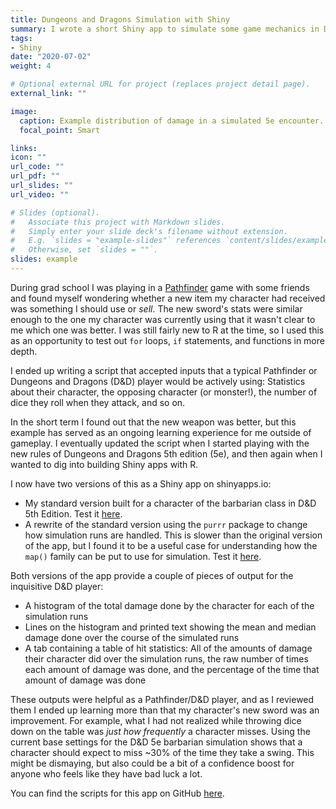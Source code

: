 ```yaml
---
title: Dungeons and Dragons Simulation with Shiny
summary: I wrote a short Shiny app to simulate some game mechanics in Dungeons and Dragons in order to visualize and quantify how probability affects game outcomes.
tags:
- Shiny
date: "2020-07-02"
weight: 4

# Optional external URL for project (replaces project detail page).
external_link: ""

image:
  caption: Example distribution of damage in a simulated 5e encounter.
  focal_point: Smart

links:
icon: ""
url_code: ""
url_pdf: ""
url_slides: ""
url_video: ""

# Slides (optional).
#   Associate this project with Markdown slides.
#   Simply enter your slide deck's filename without extension.
#   E.g. `slides = "example-slides"` references `content/slides/example-slides.md`.
#   Otherwise, set `slides = ""`.
slides: example
---
```


During grad school I was playing in a [Pathfinder](https://en.wikipedia.org/wiki/Pathfinder_Roleplaying_Game) game with some friends and found myself wondering whether a new item my character had received was something I should use or *sell*. The new sword's stats were similar enough to the one my character was currently using that it wasn't clear to me which one was better. I was still fairly new to R at the time, so I used this as an opportunity to test out `for` loops, `if` statements, and functions in more depth.

I ended up writing a script that accepted inputs that a typical Pathfinder or Dungeons and Dragons (D&D) player would be actively using: Statistics about their character, the opposing character (or monster!), the number of dice they roll when they attack, and so on.

In the short term I found out that the new weapon was better, but this example has served as an ongoing learning experience for me outside of gameplay. I eventually updated the script when I started playing with the new rules of Dungeons and Dragons 5th edition (5e), and then again when I wanted to dig into building Shiny apps with R.

I now have two versions of this as a Shiny app on shinyapps.io:
 + My standard version built for a character of the barbarian class in D&D 5th Edition. Test it [here](http://cactusoxbird.shinyapps.io/dd-shiny-sim).
 + A rewrite of the standard version using the `purrr` package to change how simulation runs are handled. This is slower than the original version of the app, but I found it to be a useful case for understanding how the `map()` family can be put to use for simulation. Test it [here](https://cactusoxbird.shinyapps.io/dd-shiny-sim-purrr/).

Both versions of the app provide a couple of pieces of output for the inquisitive D&D player:
  + A histogram of the total damage done by the character for each of the simulation runs
  + Lines on the histogram and printed text showing the mean and median damage done over the course of the simulated runs
  + A tab containing a table of hit statistics: All of the amounts of damage their character did over the simulation runs, the raw number of times each amount of damage was done, and the percentage of the time that amount of damage was done

These outputs were helpful as a Pathfinder/D&D player, and as I reviewed them I ended up learning more than that my character's new sword was an improvement. For example, what I had not realized while throwing dice down on the table was *just how frequently* a character misses. Using the current base settings for the D&D 5e barbarian simulation shows that a character should expect to miss ~30% of the time they take a swing. This might be dismaying, but also could be a bit of a confidence boost for anyone who feels like they have bad luck a lot.

You can find the scripts for this app on GitHub [here](https://github.com/mbrousil/5e-shiny-sim).
